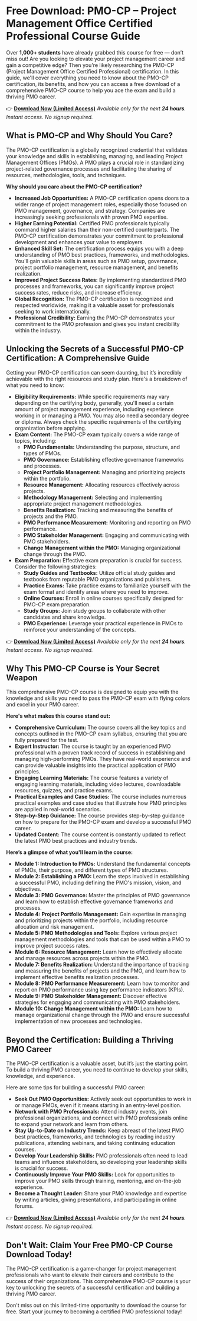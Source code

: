 # Free Download: PMO-CP – Project Management Office Certified Professional Course Guide

Over **1,000+ students** have already grabbed this course for free — don’t miss out!
Are you looking to elevate your project management career and gain a competitive edge? Then you're likely researching the PMO-CP (Project Management Office Certified Professional) certification. In this guide, we'll cover everything you need to know about the PMO-CP certification, its benefits, and how you can access a free download of a comprehensive PMO-CP course to help you ace the exam and build a thriving PMO career.

👉 **[Download Now (Limited Access)](https://udemywork.com/pmo-cp)**
_Available only for the next **24 hours**. Instant access. No signup required._

## What is PMO-CP and Why Should You Care?

The PMO-CP certification is a globally recognized credential that validates your knowledge and skills in establishing, managing, and leading Project Management Offices (PMOs). A PMO plays a crucial role in standardizing project-related governance processes and facilitating the sharing of resources, methodologies, tools, and techniques.

**Why should you care about the PMO-CP certification?**

*   **Increased Job Opportunities:**  A PMO-CP certification opens doors to a wider range of project management roles, especially those focused on PMO management, governance, and strategy. Companies are increasingly seeking professionals with proven PMO expertise.
*   **Higher Earning Potential:** Certified PMO professionals typically command higher salaries than their non-certified counterparts. The PMO-CP certification demonstrates your commitment to professional development and enhances your value to employers.
*   **Enhanced Skill Set:** The certification process equips you with a deep understanding of PMO best practices, frameworks, and methodologies. You'll gain valuable skills in areas such as PMO setup, governance, project portfolio management, resource management, and benefits realization.
*   **Improved Project Success Rates:** By implementing standardized PMO processes and frameworks, you can significantly improve project success rates, reduce risks, and increase efficiency.
*   **Global Recognition:** The PMO-CP certification is recognized and respected worldwide, making it a valuable asset for professionals seeking to work internationally.
*   **Professional Credibility:**  Earning the PMO-CP demonstrates your commitment to the PMO profession and gives you instant credibility within the industry.

##  Unlocking the Secrets of a Successful PMO-CP Certification: A Comprehensive Guide

Getting your PMO-CP certification can seem daunting, but it’s incredibly achievable with the right resources and study plan. Here's a breakdown of what you need to know:

*   **Eligibility Requirements:**  While specific requirements may vary depending on the certifying body, generally, you'll need a certain amount of project management experience, including experience working in or managing a PMO. You may also need a secondary degree or diploma. Always check the specific requirements of the certifying organization before applying.
*   **Exam Content:** The PMO-CP exam typically covers a wide range of topics, including:
    *   **PMO Fundamentals:** Understanding the purpose, structure, and types of PMOs.
    *   **PMO Governance:** Establishing effective governance frameworks and processes.
    *   **Project Portfolio Management:** Managing and prioritizing projects within the portfolio.
    *   **Resource Management:** Allocating resources effectively across projects.
    *   **Methodology Management:** Selecting and implementing appropriate project management methodologies.
    *   **Benefits Realization:** Tracking and measuring the benefits of projects and the PMO.
    *   **PMO Performance Measurement:** Monitoring and reporting on PMO performance.
    *   **PMO Stakeholder Management:** Engaging and communicating with PMO stakeholders.
    *   **Change Management within the PMO:** Managing organizational change through the PMO.
*   **Exam Preparation:** Effective exam preparation is crucial for success. Consider the following strategies:
    *   **Study Guides and Textbooks:** Utilize official study guides and textbooks from reputable PMO organizations and publishers.
    *   **Practice Exams:** Take practice exams to familiarize yourself with the exam format and identify areas where you need to improve.
    *   **Online Courses:** Enroll in online courses specifically designed for PMO-CP exam preparation.
    *   **Study Groups:** Join study groups to collaborate with other candidates and share knowledge.
    *   **PMO Experience:** Leverage your practical experience in PMOs to reinforce your understanding of the concepts.

👉 **[Download Now (Limited Access)](https://udemywork.com/pmo-cp)**
_Available only for the next **24 hours**. Instant access. No signup required._

## Why This PMO-CP Course is Your Secret Weapon

This comprehensive PMO-CP course is designed to equip you with the knowledge and skills you need to pass the PMO-CP exam with flying colors and excel in your PMO career.

**Here's what makes this course stand out:**

*   **Comprehensive Curriculum:** The course covers all the key topics and concepts outlined in the PMO-CP exam syllabus, ensuring that you are fully prepared for the test.
*   **Expert Instructor:** The course is taught by an experienced PMO professional with a proven track record of success in establishing and managing high-performing PMOs. They have real-world experience and can provide valuable insights into the practical application of PMO principles.
*   **Engaging Learning Materials:** The course features a variety of engaging learning materials, including video lectures, downloadable resources, quizzes, and practice exams.
*   **Practical Examples and Case Studies:** The course includes numerous practical examples and case studies that illustrate how PMO principles are applied in real-world scenarios.
*   **Step-by-Step Guidance:** The course provides step-by-step guidance on how to prepare for the PMO-CP exam and develop a successful PMO career.
*   **Updated Content:**  The course content is constantly updated to reflect the latest PMO best practices and industry trends.

**Here’s a glimpse of what you'll learn in the course:**

*   **Module 1: Introduction to PMOs:** Understand the fundamental concepts of PMOs, their purpose, and different types of PMO structures.
*   **Module 2: Establishing a PMO:** Learn the steps involved in establishing a successful PMO, including defining the PMO's mission, vision, and objectives.
*   **Module 3: PMO Governance:**  Master the principles of PMO governance and learn how to establish effective governance frameworks and processes.
*   **Module 4: Project Portfolio Management:**  Gain expertise in managing and prioritizing projects within the portfolio, including resource allocation and risk management.
*   **Module 5: PMO Methodologies and Tools:** Explore various project management methodologies and tools that can be used within a PMO to improve project success rates.
*   **Module 6: Resource Management:** Learn how to effectively allocate and manage resources across projects within the PMO.
*   **Module 7: Benefits Realization:**  Understand the importance of tracking and measuring the benefits of projects and the PMO, and learn how to implement effective benefits realization processes.
*   **Module 8: PMO Performance Measurement:**  Learn how to monitor and report on PMO performance using key performance indicators (KPIs).
*   **Module 9: PMO Stakeholder Management:**  Discover effective strategies for engaging and communicating with PMO stakeholders.
*   **Module 10: Change Management within the PMO:**  Learn how to manage organizational change through the PMO and ensure successful implementation of new processes and technologies.

## Beyond the Certification: Building a Thriving PMO Career

The PMO-CP certification is a valuable asset, but it’s just the starting point. To build a thriving PMO career, you need to continue to develop your skills, knowledge, and experience.

Here are some tips for building a successful PMO career:

*   **Seek Out PMO Opportunities:** Actively seek out opportunities to work in or manage PMOs, even if it means starting in an entry-level position.
*   **Network with PMO Professionals:**  Attend industry events, join professional organizations, and connect with PMO professionals online to expand your network and learn from others.
*   **Stay Up-to-Date on Industry Trends:** Keep abreast of the latest PMO best practices, frameworks, and technologies by reading industry publications, attending webinars, and taking continuing education courses.
*   **Develop Your Leadership Skills:** PMO professionals often need to lead teams and influence stakeholders, so developing your leadership skills is crucial for success.
*   **Continuously Improve Your PMO Skills:**  Look for opportunities to improve your PMO skills through training, mentoring, and on-the-job experience.
*   **Become a Thought Leader:** Share your PMO knowledge and expertise by writing articles, giving presentations, and participating in online forums.

👉 **[Download Now (Limited Access)](https://udemywork.com/pmo-cp)**
_Available only for the next **24 hours**. Instant access. No signup required._

## Don't Wait: Claim Your Free PMO-CP Course Download Today!

The PMO-CP certification is a game-changer for project management professionals who want to elevate their careers and contribute to the success of their organizations. This comprehensive PMO-CP course is your key to unlocking the secrets of a successful certification and building a thriving PMO career.

Don't miss out on this limited-time opportunity to download the course for free. Start your journey to becoming a certified PMO professional today!
